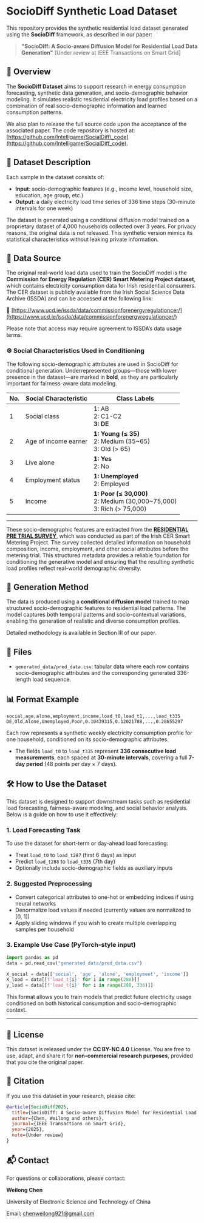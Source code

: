 

# SocioDiff Synthetic Load Dataset

This repository provides the synthetic residential load dataset generated using the **SocioDiff** framework, as described in our paper:

> **"SocioDiff: A Socio-aware Diffusion Model for Residential Load Data Generation"**
> \[Under review at IEEE Transactions on Smart Grid]

## 📘 Overview

The **SocioDiff Dataset** aims to support research in energy consumption forecasting, synthetic data generation, and socio-demographic behavior modeling. It simulates realistic residential electricity load profiles based on a combination of real socio-demographic information and learned consumption patterns.

We also plan to release the full source code upon the acceptance of the associated paper. The code repository is hosted at: [https://github.com/Intelligame/SocialDiff\_code](https://github.com/Intelligame/SocialDiff_code).

## 🧩 Dataset Description

Each sample in the dataset consists of:

* **Input**: socio-demographic features (e.g., income level, household size, education, age group, etc.)
* **Output**: a daily electricity load time series of 336 time steps (30-minute intervals for one week)

The dataset is generated using a conditional diffusion model trained on a proprietary dataset of 4,000 households collected over 3 years. For privacy reasons, the original data is not released. This synthetic version mimics its statistical characteristics without leaking private information.


## 📂 Data Source

The original real-world load data used to train the SocioDiff model is the **Commission for Energy Regulation (CER) Smart Metering Project dataset**, which contains electricity consumption data for Irish residential consumers. The CER dataset is publicly available from the Irish Social Science Data Archive (ISSDA) and can be accessed at the following link:

🔗 [https://www.ucd.ie/issda/data/commissionforenergyregulationcer/](https://www.ucd.ie/issda/data/commissionforenergyregulationcer/)

Please note that access may require agreement to ISSDA’s data usage terms.



### ⚙️ Social Characteristics Used in Conditioning

The following socio-demographic attributes are used in SocioDiff for conditional generation. Underrepresented groups—those with lower presence in the dataset—are marked in **bold**, as they are particularly important for fairness-aware data modeling.


| No. | Social Characteristic | Class Labels                                                               |
| --- | --------------------- | -------------------------------------------------------------------------- |
| 1   | Social class          | 1: AB<br>2: C1-C2<br>**3: DE**                                             |
| 2   | Age of income earner  | **1: Young (≤ 35)**<br>2: Medium (35\~65)<br>3: Old (> 65)                 |
| 3   | Live alone            | **1: Yes**<br>2: No                                                        |
| 4   | Employment status     | **1: Unemployed**<br>2: Employed                                           |
| 5   | Income                | **1: Poor (≤ 30,000)**<br>2: Medium (30,000\~75,000)<br>3: Rich (> 75,000) |

---

These socio-demographic features are extracted from the **[RESIDENTIAL PRE TRIAL SURVEY](https://github.com/Intelligame/SocialDiff/blob/main/RESIDENTIAL%20PRE%20TRIAL%20SURVEY.doc)**, which was conducted as part of the Irish CER Smart Metering Project. The survey collected detailed information on household composition, income, employment, and other social attributes before the metering trial. This structured metadata provides a reliable foundation for conditioning the generative model and ensuring that the resulting synthetic load profiles reflect real-world demographic diversity.

## 🧪 Generation Method

The data is produced using a **conditional diffusion model** trained to map structured socio-demographic features to residential load patterns. The model captures both temporal patterns and socio-contextual variations, enabling the generation of realistic and diverse consumption profiles.

Detailed methodology is available in Section III of our paper.


## 📁 Files

* `generated_data/pred_data.csv`: tabular data where each row contains socio-demographic attributes and the corresponding generated 336-length load sequence.

## 📊 Format Example

```csv
social,age,alone,employment,income,load_t0,load_t1,...,load_t335
DE,Old,Alone,Unemployed,Poor,0.10439315,0.12021788,...,0.28655297
```

Each row represents a synthetic weekly electricity consumption profile for one household, conditioned on its socio-demographic attributes.

* The fields `load_t0` to `load_t335` represent **336 consecutive load measurements**, each spaced at **30-minute intervals**, covering a full **7-day period** (48 points per day × 7 days).



## 🛠️ How to Use the Dataset

This dataset is designed to support downstream tasks such as residential load forecasting, fairness-aware modeling, and social behavior analysis. Below is a guide on how to use it effectively:

### 1. Load Forecasting Task

To use the dataset for short-term or day-ahead load forecasting:

* Treat `load_t0` to `load_t287` (first 6 days) as input
* Predict `load_t288` to `load_t335` (7th day)
* Optionally include socio-demographic fields as auxiliary inputs

### 2. Suggested Preprocessing

* Convert categorical attributes to one-hot or embedding indices if using neural networks
* Denormalize load values if needed (currently values are normalized to \[0, 1])
* Apply sliding windows if you wish to create multiple overlapping samples per household

### 3. Example Use Case (PyTorch-style input)

```python
import pandas as pd
data = pd.read_csv("generated_data/pred_data.csv")

X_social = data[['social', 'age', 'alone', 'employment', 'income']]
X_load = data[[f'load_t{i}' for i in range(288)]]
y_load = data[[f'load_t{i}' for i in range(288, 336)]]
```

This format allows you to train models that predict future electricity usage conditioned on both historical consumption and socio-demographic context.

---



## 📜 License

This dataset is released under the **CC BY-NC 4.0** License. You are free to use, adapt, and share it for **non-commercial research purposes**, provided that you cite the original paper.

## 📝 Citation

If you use this dataset in your research, please cite:

```bibtex
@article{SocioDiff2025,
  title={SocioDiff: A Socio-aware Diffusion Model for Residential Load Data Generation},
  author={Chen, Weilong and others},
  journal={IEEE Transactions on Smart Grid},
  year={2025},
  note={Under review}
}
```

## 📬 Contact

For questions or collaborations, please contact:

**Weilong Chen**

University of Electronic Science and Technology of China

Email: [chenweilong921@gmail.com](mailto:chenweilong921@gmail.com)

